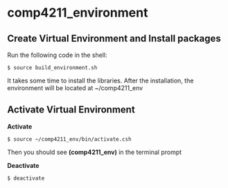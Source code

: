 # comp4211_environment

## Create Virtual Environment and Install packages
Run the following code in the shell: 

<code>$ source build_environment.sh</code>    

It takes some time to install the libraries. After the installation, the environment will be located at ~/comp4211_env
## Activate Virtual Environment
__Activate__  

<code>$ source ~/comp4211_env/bin/activate.csh</code>

Then you should see **(comp4211_env)** in the terminal prompt  

__Deactivate__  

<code>$ deactivate</code>
